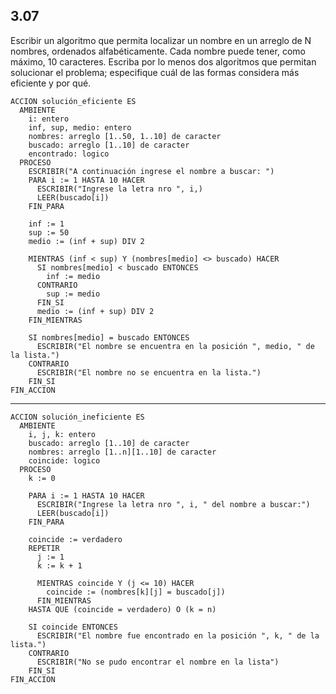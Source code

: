 ## 3.07
Escribir un algoritmo que permita localizar un nombre en un arreglo de N nombres,
ordenados alfabéticamente. Cada nombre puede tener, como máximo, 10 caracteres.
Escriba por lo menos dos algoritmos que permitan solucionar el problema; especifique
cuál de las formas considera más eficiente y por qué.

```
ACCION solución_eficiente ES
  AMBIENTE
    i: entero
    inf, sup, medio: entero
    nombres: arreglo [1..50, 1..10] de caracter
    buscado: arreglo [1..10] de caracter
    encontrado: logico
  PROCESO
    ESCRIBIR("A continuación ingrese el nombre a buscar: ")
    PARA i := 1 HASTA 10 HACER
      ESCRIBIR("Ingrese la letra nro ", i,)
      LEER(buscado[i])
    FIN_PARA

    inf := 1
    sup := 50
    medio := (inf + sup) DIV 2

    MIENTRAS (inf < sup) Y (nombres[medio] <> buscado) HACER
      SI nombres[medio] < buscado ENTONCES
        inf := medio
      CONTRARIO
        sup := medio
      FIN_SI
      medio := (inf + sup) DIV 2
    FIN_MIENTRAS

    SI nombres[medio] = buscado ENTONCES
      ESCRIBIR("El nombre se encuentra en la posición ", medio, " de la lista.")
    CONTRARIO
      ESCRIBIR("El nombre no se encuentra en la lista.")
    FIN_SI
FIN_ACCION
```

---

```
ACCION solución_ineficiente ES
  AMBIENTE
    i, j, k: entero
    buscado: arreglo [1..10] de caracter
    nombres: arreglo [1..n][1..10] de caracter
    coincide: logico
  PROCESO
    k := 0

    PARA i := 1 HASTA 10 HACER
      ESCRIBIR("Ingrese la letra nro ", i, " del nombre a buscar:")
      LEER(buscado[i])
    FIN_PARA

    coincide := verdadero
    REPETIR
      j := 1
      k := k + 1

      MIENTRAS coincide Y (j <= 10) HACER
        coincide := (nombres[k][j] = buscado[j])
      FIN_MIENTRAS
    HASTA QUE (coincide = verdadero) O (k = n)

    SI coincide ENTONCES
      ESCRIBIR("El nombre fue encontrado en la posición ", k, " de la lista.")
    CONTRARIO
      ESCRIBIR("No se pudo encontrar el nombre en la lista")
    FIN_SI
FIN_ACCION
```
